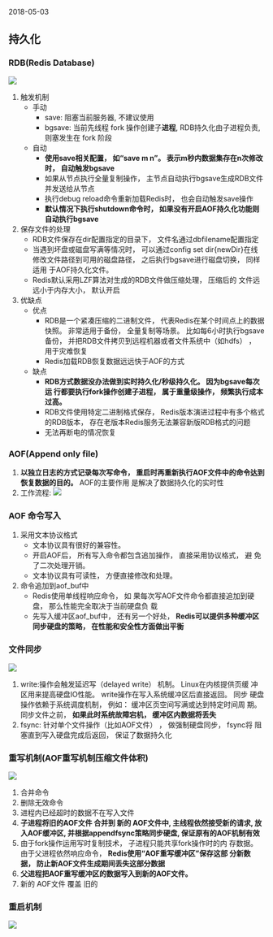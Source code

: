 2018-05-03

## 持久化

### RDB(Redis Database)
![](https://github.com/t734070824/tq.java/blob/master/tq.java.redis/src/main/java/_redis_development_and_operation/_5_persistence/1.jpg?raw=true)


1. 触发机制
    - 手动 
        - save: 阻塞当前服务器, 不建议使用 
        - bgsave: 当前先线程 fork 操作创建子**进程**, RDB持久化由子进程负责, 则塞发生在 fork 阶段
    - 自动
        - **使用save相关配置， 如“save m n”。 表示m秒内数据集存在n次修改
          时， 自动触发bgsave**
        - 如果从节点执行全量复制操作， 主节点自动执行bgsave生成RDB文件并发送给从节点
        - 执行debug reload命令重新加载Redis时， 也会自动触发save操作
        - **默认情况下执行shutdown命令时， 如果没有开启AOF持久化功能则
          自动执行bgsave**
2. 保存文件的处理
    - RDB文件保存在dir配置指定的目录下， 文件名通过dbfilename配置指定
    - 当遇到坏盘或磁盘写满等情况时， 可以通过config set dir{newDir}在线
      修改文件路径到可用的磁盘路径， 之后执行bgsave进行磁盘切换， 同样适用
      于AOF持久化文件。
    - Redis默认采用LZF算法对生成的RDB文件做压缩处理， 压缩后的
      文件远远小于内存大小， 默认开启
3. 优缺点
    - 优点
        - RDB是一个紧凑压缩的二进制文件， 代表Redis在某个时间点上的数据
          快照。 非常适用于备份， 全量复制等场景。 比如每6小时执行bgsave备份，
          并把RDB文件拷贝到远程机器或者文件系统中（如hdfs） ， 用于灾难恢复
        - Redis加载RDB恢复数据远远快于AOF的方式
    - 缺点
        - **RDB方式数据没办法做到实时持久化/秒级持久化。 因为bgsave每次运
        行都要执行fork操作创建子进程， 属于重量级操作， 频繁执行成本过高。**
        - RDB文件使用特定二进制格式保存， Redis版本演进过程中有多个格式
          的RDB版本， 存在老版本Redis服务无法兼容新版RDB格式的问题
        - 无法再断电的情况恢复

### AOF(Append only file)
1. **以独立日志的方式记录每次写命令，
   重启时再重新执行AOF文件中的命令达到恢复数据的目的。** AOF的主要作用
   是解决了数据持久化的实时性        
2. 工作流程: ![](https://github.com/t734070824/tq.java/blob/master/tq.java.redis/src/main/java/_redis_development_and_operation/_5_persistence/2.jpg?raw=true)


### AOF 命令写入
1. 采用文本协议格式
    - 文本协议具有很好的兼容性。
    - 开启AOF后， 所有写入命令都包含追加操作， 直接采用协议格式， 避
      免了二次处理开销。
    - 文本协议具有可读性， 方便直接修改和处理。
2. 命令追加到aof_buf中
    - Redis使用单线程响应命令， 如
      果每次写AOF文件命令都直接追加到硬盘， 那么性能完全取决于当前硬盘负
      载
    - 先写入缓冲区aof_buf中， 还有另一个好处， **Redis可以提供多种缓冲区
      同步硬盘的策略， 在性能和安全性方面做出平衡**
### 文件同步
![](https://github.com/t734070824/tq.java/blob/master/tq.java.redis/src/main/java/_redis_development_and_operation/_5_persistence/3.jpg?raw=true)

1. write:操作会触发延迟写（delayed write） 机制。 Linux在内核提供页缓
         冲区用来提高硬盘IO性能。 write操作在写入系统缓冲区后直接返回。 同步
         硬盘操作依赖于系统调度机制， 例如： 缓冲区页空间写满或达到特定时间周
         期。 同步文件之前， **如果此时系统故障宕机， 缓冲区内数据将丢失** 
2. fsync: 针对单个文件操作（比如AOF文件） ， 做强制硬盘同步， fsync将
          阻塞直到写入硬盘完成后返回， 保证了数据持久化
          
### 重写机制(AOF重写机制压缩文件体积)
![](https://github.com/t734070824/tq.java/blob/master/tq.java.redis/src/main/java/_redis_development_and_operation/_5_persistence/4.jpg?raw=true)

1. 合并命令
2. 删除无效命令
3. 进程内已经超时的数据不在写入文件
4. **子进程将旧的AOF文件 合并到 新的 AOF文件中, 主线程依然接受新的请求, 放入AOF缓冲区, 并根据appendfsync策略同步硬盘, 保证原有的AOF机制有效**
5. 由于fork操作运用写时复制技术， 子进程只能共享fork操作时的内
   存数据。 由于父进程依然响应命令， **Redis使用“AOF重写缓冲区”保存这部
   分新数据， 防止新AOF文件生成期间丢失这部分数据**
6. **父进程把AOF重写缓冲区的数据写入到新的AOF文件。**
5. 新的 AOF文件 覆盖 旧的

### 重启机制
![](https://github.com/t734070824/tq.java/blob/master/tq.java.redis/src/main/java/_redis_development_and_operation/_5_persistence/5.jpg?raw=true)
